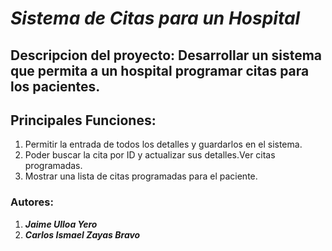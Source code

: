 
# _Sistema de Citas para un Hospital_ 

## **Descripcion del proyecto:** Desarrollar un sistema que permita a un hospital programar citas para los pacientes. 

## **Principales Funciones:** 
1. Permitir la entrada de todos los detalles y guardarlos en el sistema.
2. Poder buscar la cita por ID y actualizar sus detalles.Ver citas programadas.
3. Mostrar una lista de citas programadas para el paciente.

### Autores:
1. __*Jaime Ulloa Yero*__
2. __*Carlos Ismael Zayas Bravo*__
